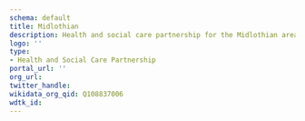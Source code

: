 ```yaml
---
schema: default
title: Midlothian
description: Health and social care partnership for the Midlothian area
logo: ''
type:
- Health and Social Care Partnership
portal_url: ''
org_url: 
twitter_handle: 
wikidata_org_qid: Q108837006
wdtk_id: 
---
```

